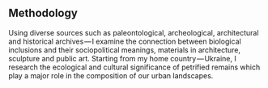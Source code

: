 


## Methodology


Using diverse sources such as paleontological, archeological, architectural and historical archives&hairsp;—&hairsp;I examine the connection between biological inclusions and their sociopolitical meanings, materials in architecture, sculpture and public art. Starting from my home country&hairsp;—&hairsp;Ukraine, I research the ecological and cultural significance of petrified remains which play a major role in the composition of our urban landscapes.
